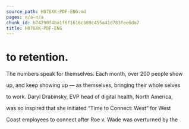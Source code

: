 ```yaml
---
source_path: H076XK-PDF-ENG.md
pages: n/a-n/a
chunk_id: b74290f4ba1f6f1616cb89c455a41d783fee6da7
title: H076XK-PDF-ENG
---
```

# to retention.

The numbers speak for themselves. Each month, over 200 people show

up, and keep showing up — as themselves, bringing their whole selves

to work. Daryl Drabinsky, EVP head of digital health, North America,

was so inspired that she initiated “Time to Connect: West” for West

Coast employees to connect after Roe v. Wade was overturned by the
